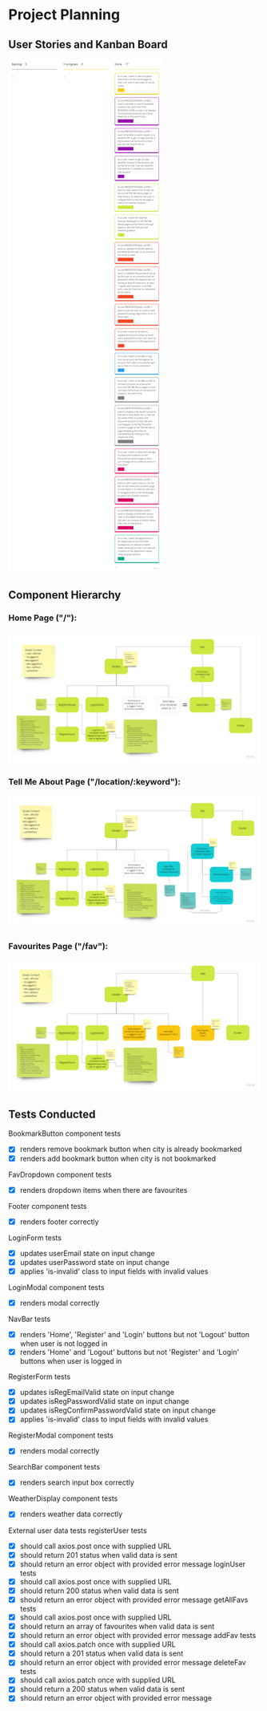 # Project Planning

## User Stories and Kanban Board

![Completed Kanban Board](img/kanban-complete.png)

## Component Hierarchy

### Home Page ("/"):

![Hierarchy Diagram - Home](img/hierarchy-home.png)

### Tell Me About Page ("/location/:keyword"):

![Hierarchy Diagram - Tell Me About](img/hierarchy-location.png)

### Favourites Page ("/fav"):

![Hierarchy Diagram - Favourites](img/hierarchy-favourites.png)

## Tests Conducted

BookmarkButton component tests
- [x] renders remove bookmark button when city is already bookmarked
- [x] renders add bookmark button when city is not bookmarked

FavDropdown component tests
- [x] renders dropdown items when there are favourites

Footer component tests
- [x] renders footer correctly

LoginForm tests
- [x] updates userEmail state on input change
- [x] updates userPassword state on input change
- [x] applies 'is-invalid' class to input fields with invalid values

LoginModal component tests
- [x] renders modal correctly

NavBar tests
- [x] renders 'Home', 'Register' and 'Login' buttons but not 'Logout' button when user is not logged in
- [x] renders 'Home' and 'Logout' buttons but not 'Register' and 'Login' buttons when user is logged in

RegisterForm tests
- [x] updates isRegEmailValid state on input change
- [x] updates isRegPasswordValid state on input change
- [x] updates isRegConfirmPasswordValid state on input change
- [x] applies 'is-invalid' class to input fields with invalid values

RegisterModal component tests
- [x] renders modal correctly

SearchBar component tests
- [x] renders search input box correctly

WeatherDisplay component tests
- [x] renders weather data correctly

External user data tests
registerUser tests
- [x] should call axios.post once with supplied URL
- [x] should return 201 status when valid data is sent
- [x] should return an error object with provided error message
loginUser tests
- [x] should call axios.post once with supplied URL
- [x] should return 200 status when valid data is sent
- [x] should return an error object with provided error message
getAllFavs tests
- [x] should call axios.post once with supplied URL
- [x] should return an array of favourites when valid data is sent
- [x] should return an error object with provided error message
addFav tests
- [x] should call axios.patch once with supplied URL
- [x] should return a 201 status when valid data is sent
- [x] should return an error object with provided error message
deleteFav tests
- [x] should call axios.patch once with supplied URL
- [x] should return a 200 status when valid data is sent
- [x] should return an error object with provided error message
